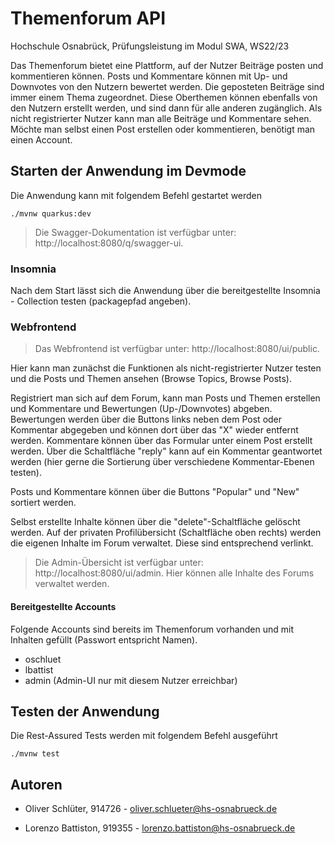 # Themenforum API

Hochschule Osnabrück, Prüfungsleistung im Modul SWA, WS22/23

Das Themenforum bietet eine Plattform, auf der Nutzer Beiträge posten und kommentieren können.
Posts und Kommentare können mit Up- und Downvotes von den Nutzern bewertet werden. Die
geposteten Beiträge sind immer einem Thema zugeordnet. Diese Oberthemen können ebenfalls von
den Nutzern erstellt werden, und sind dann für alle anderen zugänglich. Als nicht registrierter Nutzer kann man alle Beiträge und Kommentare sehen. Möchte man selbst
einen Post erstellen oder kommentieren, benötigt man einen Account.


## Starten der Anwendung im Devmode

Die Anwendung kann mit folgendem Befehl gestartet werden
```shell script
./mvnw quarkus:dev
```

> Die Swagger-Dokumentation ist verfügbar unter:  http://localhost:8080/q/swagger-ui.
              
### Insomnia
Nach dem Start lässt sich die Anwendung über die bereitgestellte Insomnia - Collection testen (packagepfad angeben). 
           
### Webfrontend
> Das Webfrontend ist verfügbar unter:  http://localhost:8080/ui/public.

Hier kann man zunächst die Funktionen als nicht-registrierter Nutzer testen und die Posts und Themen ansehen (Browse Topics, Browse Posts).

Registriert man sich auf dem Forum, kann man Posts und Themen erstellen und Kommentare und Bewertungen (Up-/Downvotes) abgeben.
Bewertungen werden über die Buttons links neben dem Post oder Kommentar abgegeben und können dort über das "X" wieder entfernt werden.
Kommentare können über das Formular unter einem Post erstellt werden. 
Über die Schaltfläche "reply" kann auf ein Kommentar geantwortet werden (hier gerne die Sortierung über verschiedene Kommentar-Ebenen testen). 

Posts und Kommentare können über die Buttons "Popular" und "New" sortiert werden.

Selbst erstellte Inhalte können über die "delete"-Schaltfläche gelöscht werden.
Auf der privaten Profilübersicht (Schaltfläche oben rechts) werden die eigenen Inhalte im Forum verwaltet.
Diese sind entsprechend verlinkt.

> Die Admin-Übersicht ist verfügbar unter:  http://localhost:8080/ui/admin.
> Hier können alle Inhalte des Forums verwaltet werden.

#### Bereitgestellte Accounts
Folgende Accounts sind bereits im Themenforum vorhanden und mit Inhalten gefüllt (Passwort entspricht Namen).
- oschluet
- lbattist
- admin (Admin-UI nur mit diesem Nutzer erreichbar)

## Testen der Anwendung 
Die Rest-Assured Tests werden mit folgendem Befehl ausgeführt
```shell script
./mvnw test
```

## Autoren

- Oliver Schlüter, 914726 - oliver.schlueter@hs-osnabrueck.de

- Lorenzo Battiston, 919355 - lorenzo.battiston@hs-osnabrueck.de

